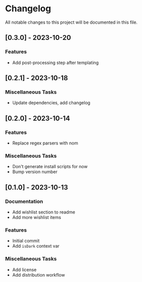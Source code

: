 # Changelog

All notable changes to this project will be documented in this file.

## [0.3.0] - 2023-10-20

### Features

- Add post-processing step after templating

## [0.2.1] - 2023-10-18

### Miscellaneous Tasks

- Update dependencies, add changelog

## [0.2.0] - 2023-10-14

### Features

- Replace regex parsers with nom

### Miscellaneous Tasks

- Don't generate install scripts for now
- Bump version number

## [0.1.0] - 2023-10-13

### Documentation

- Add wishlist section to readme
- Add more wishlist items

### Features

- Initial commit
- Add `isDark` context var

### Miscellaneous Tasks

- Add license
- Add distribution workflow

<!-- generated by git-cliff -->
